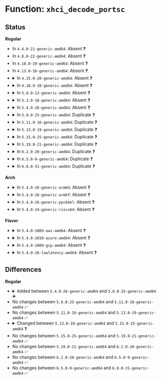 # Function: <code>xhci_decode_portsc</code>

## Status
<b>Regular</b>
<ul>
<li>
In <code>4.4.0-21-generic-amd64</code>: Absent ❓
</li>
<li>
In <code>4.8.0-22-generic-amd64</code>: Absent ❓
</li>
<li>
In <code>4.10.0-19-generic-amd64</code>: Absent ❓
</li>
<li>
In <code>4.13.0-16-generic-amd64</code>: Absent ❓
</li>
<li>
<details>
<summary>In <code>4.15.0-20-generic-amd64</code>: Absent ❓</summary>

```json
{
  "name": "xhci_decode_portsc",
  "collision_type": "Unique Static",
  "inline_type": "Full",
  "funcs": [
    {
      "addr": 18446744071586651599,
      "name": "xhci_decode_portsc",
      "external": false,
      "loc": "drivers/usb/host/xhci.h:2454",
      "file": "drivers/usb/host/xhci-trace.c",
      "inline": "declared, inlined",
      "caller_inline": [
        "drivers/usb/host/xhci-trace.c:trace_raw_output_xhci_log_portsc"
      ],
      "caller_func": []
    }
  ],
  "symbols": []
}
```
</details>
</li>
<li>
<details>
<summary>In <code>4.18.0-10-generic-amd64</code>: Absent ❓</summary>

```json
{
  "name": "xhci_decode_portsc",
  "collision_type": "Static Duplication",
  "inline_type": "Full",
  "funcs": [
    {
      "addr": 18446744071586914832,
      "name": "xhci_decode_portsc",
      "external": false,
      "loc": "drivers/usb/host/xhci.h:2466",
      "file": "drivers/usb/host/xhci-trace.c",
      "inline": "declared, inlined",
      "caller_inline": [
        "drivers/usb/host/xhci-trace.c:trace_raw_output_xhci_log_portsc"
      ],
      "caller_func": []
    },
    {
      "addr": 18446744071586930808,
      "name": "xhci_decode_portsc",
      "external": false,
      "loc": "drivers/usb/host/xhci.h:2466",
      "file": "drivers/usb/host/xhci-debugfs.c",
      "inline": "declared, inlined",
      "caller_inline": [
        "drivers/usb/host/xhci-debugfs.c:xhci_portsc_show"
      ],
      "caller_func": []
    }
  ],
  "symbols": []
}
```
</details>
</li>
<li>
<details>
<summary>In <code>5.0.0-13-generic-amd64</code>: Absent ❓</summary>

```json
{
  "name": "xhci_decode_portsc",
  "collision_type": "Static Duplication",
  "inline_type": "Full",
  "funcs": [
    {
      "addr": 18446744071587072080,
      "name": "xhci_decode_portsc",
      "external": false,
      "loc": "drivers/usb/host/xhci.h:2474",
      "file": "drivers/usb/host/xhci-trace.c",
      "inline": "declared, inlined",
      "caller_inline": [
        "drivers/usb/host/xhci-trace.c:trace_raw_output_xhci_log_portsc"
      ],
      "caller_func": []
    },
    {
      "addr": 18446744071587087976,
      "name": "xhci_decode_portsc",
      "external": false,
      "loc": "drivers/usb/host/xhci.h:2474",
      "file": "drivers/usb/host/xhci-debugfs.c",
      "inline": "declared, inlined",
      "caller_inline": [
        "drivers/usb/host/xhci-debugfs.c:xhci_portsc_show"
      ],
      "caller_func": []
    }
  ],
  "symbols": []
}
```
</details>
</li>
<li>
<details>
<summary>In <code>5.3.0-18-generic-amd64</code>: Absent ❓</summary>

```json
{
  "name": "xhci_decode_portsc",
  "collision_type": "Static Duplication",
  "inline_type": "Full",
  "funcs": [
    {
      "addr": 18446744071587335808,
      "name": "xhci_decode_portsc",
      "external": false,
      "loc": "drivers/usb/host/xhci.h:2536",
      "file": "drivers/usb/host/xhci-trace.c",
      "inline": "declared, inlined",
      "caller_inline": [
        "drivers/usb/host/xhci-trace.c:trace_raw_output_xhci_log_portsc"
      ],
      "caller_func": []
    },
    {
      "addr": 18446744071587350520,
      "name": "xhci_decode_portsc",
      "external": false,
      "loc": "drivers/usb/host/xhci.h:2536",
      "file": "drivers/usb/host/xhci-debugfs.c",
      "inline": "declared, inlined",
      "caller_inline": [
        "drivers/usb/host/xhci-debugfs.c:xhci_portsc_show"
      ],
      "caller_func": []
    }
  ],
  "symbols": []
}
```
</details>
</li>
<li>
<details>
<summary>In <code>5.4.0-26-generic-amd64</code>: Absent ❓</summary>

```json
{
  "name": "xhci_decode_portsc",
  "collision_type": "Static Duplication",
  "inline_type": "Full",
  "funcs": [
    {
      "addr": 18446744071587537168,
      "name": "xhci_decode_portsc",
      "external": false,
      "loc": "drivers/usb/host/xhci.h:2547",
      "file": "drivers/usb/host/xhci-trace.c",
      "inline": "declared, inlined",
      "caller_inline": [
        "drivers/usb/host/xhci-trace.c:trace_raw_output_xhci_log_portsc"
      ],
      "caller_func": []
    },
    {
      "addr": 18446744071587552184,
      "name": "xhci_decode_portsc",
      "external": false,
      "loc": "drivers/usb/host/xhci.h:2547",
      "file": "drivers/usb/host/xhci-debugfs.c",
      "inline": "declared, inlined",
      "caller_inline": [
        "drivers/usb/host/xhci-debugfs.c:xhci_portsc_show"
      ],
      "caller_func": []
    }
  ],
  "symbols": []
}
```
</details>
</li>
<li>
<details>
<summary>In <code>5.8.0-25-generic-amd64</code>: Duplicate ❓</summary>

```c
const char * xhci_decode_portsc(u32 portsc)
```

```json
{
  "name": "xhci_decode_portsc",
  "collision_type": "Static Duplication",
  "inline_type": "No",
  "funcs": [
    {
      "addr": 18446744071588399392,
      "name": "xhci_decode_portsc",
      "external": false,
      "loc": "drivers/usb/host/xhci.h:2550",
      "file": "drivers/usb/host/xhci-trace.c",
      "inline": "seen, unknown",
      "caller_inline": [],
      "caller_func": [
        "drivers/usb/host/xhci-trace.c:trace_raw_output_xhci_log_portsc"
      ]
    },
    {
      "addr": 18446744071588417648,
      "name": "xhci_decode_portsc",
      "external": false,
      "loc": "drivers/usb/host/xhci.h:2550",
      "file": "drivers/usb/host/xhci-debugfs.c",
      "inline": "seen, unknown",
      "caller_inline": [],
      "caller_func": [
        "drivers/usb/host/xhci-debugfs.c:xhci_portsc_show"
      ]
    }
  ],
  "symbols": [
    {
      "addr": 18446744071588399392,
      "name": "xhci_decode_portsc",
      "section": ".text",
      "bind": "STB_LOCAL",
      "size": 1029
    },
    {
      "addr": 18446744071588417648,
      "name": "xhci_decode_portsc",
      "section": ".text",
      "bind": "STB_LOCAL",
      "size": 1029
    }
  ]
}
```
</details>
</li>
<li>
<details>
<summary>In <code>5.11.0-16-generic-amd64</code>: Duplicate ❓</summary>

```c
const char * xhci_decode_portsc(u32 portsc)
```

```json
{
  "name": "xhci_decode_portsc",
  "collision_type": "Static Duplication",
  "inline_type": "No",
  "funcs": [
    {
      "addr": 18446744071588429712,
      "name": "xhci_decode_portsc",
      "external": false,
      "loc": "drivers/usb/host/xhci.h:2565",
      "file": "drivers/usb/host/xhci-trace.c",
      "inline": "seen, unknown",
      "caller_inline": [],
      "caller_func": [
        "drivers/usb/host/xhci-trace.c:trace_raw_output_xhci_log_portsc"
      ]
    },
    {
      "addr": 18446744071588447776,
      "name": "xhci_decode_portsc",
      "external": false,
      "loc": "drivers/usb/host/xhci.h:2565",
      "file": "drivers/usb/host/xhci-debugfs.c",
      "inline": "seen, unknown",
      "caller_inline": [],
      "caller_func": [
        "drivers/usb/host/xhci-debugfs.c:xhci_portsc_show"
      ]
    }
  ],
  "symbols": [
    {
      "addr": 18446744071588429712,
      "name": "xhci_decode_portsc",
      "section": ".text",
      "bind": "STB_LOCAL",
      "size": 1024
    },
    {
      "addr": 18446744071588447776,
      "name": "xhci_decode_portsc",
      "section": ".text",
      "bind": "STB_LOCAL",
      "size": 1024
    }
  ]
}
```
</details>
</li>
<li>
<details>
<summary>In <code>5.13.0-19-generic-amd64</code>: Duplicate ❓</summary>

```c
const char * xhci_decode_portsc(u32 portsc)
```

```json
{
  "name": "xhci_decode_portsc",
  "collision_type": "Static Duplication",
  "inline_type": "No",
  "funcs": [
    {
      "addr": 18446744071588312704,
      "name": "xhci_decode_portsc",
      "external": false,
      "loc": "drivers/usb/host/xhci.h:2571",
      "file": "drivers/usb/host/xhci-trace.c",
      "inline": "seen, unknown",
      "caller_inline": [],
      "caller_func": [
        "drivers/usb/host/xhci-trace.c:trace_raw_output_xhci_log_portsc"
      ]
    },
    {
      "addr": 18446744071588330672,
      "name": "xhci_decode_portsc",
      "external": false,
      "loc": "drivers/usb/host/xhci.h:2571",
      "file": "drivers/usb/host/xhci-debugfs.c",
      "inline": "seen, unknown",
      "caller_inline": [],
      "caller_func": [
        "drivers/usb/host/xhci-debugfs.c:xhci_portsc_show"
      ]
    }
  ],
  "symbols": [
    {
      "addr": 18446744071588312704,
      "name": "xhci_decode_portsc",
      "section": ".text",
      "bind": "STB_LOCAL",
      "size": 1021
    },
    {
      "addr": 18446744071588330672,
      "name": "xhci_decode_portsc",
      "section": ".text",
      "bind": "STB_LOCAL",
      "size": 1021
    }
  ]
}
```
</details>
</li>
<li>
<details>
<summary>In <code>5.15.0-25-generic-amd64</code>: Duplicate ❓</summary>

```c
const char * xhci_decode_portsc(char * str, u32 portsc)
```

```json
{
  "name": "xhci_decode_portsc",
  "collision_type": "Static Duplication",
  "inline_type": "No",
  "funcs": [
    {
      "addr": 18446744071588967184,
      "name": "xhci_decode_portsc",
      "external": false,
      "loc": "drivers/usb/host/xhci.h:2578",
      "file": "drivers/usb/host/xhci-trace.c",
      "inline": "seen, unknown",
      "caller_inline": [],
      "caller_func": [
        "drivers/usb/host/xhci-trace.c:trace_raw_output_xhci_log_portsc"
      ]
    },
    {
      "addr": 18446744071588985904,
      "name": "xhci_decode_portsc",
      "external": false,
      "loc": "drivers/usb/host/xhci.h:2578",
      "file": "drivers/usb/host/xhci-debugfs.c",
      "inline": "seen, unknown",
      "caller_inline": [],
      "caller_func": [
        "drivers/usb/host/xhci-debugfs.c:xhci_portsc_show"
      ]
    }
  ],
  "symbols": [
    {
      "addr": 18446744071588967184,
      "name": "xhci_decode_portsc",
      "section": ".text",
      "bind": "STB_LOCAL",
      "size": 952
    },
    {
      "addr": 18446744071588985904,
      "name": "xhci_decode_portsc",
      "section": ".text",
      "bind": "STB_LOCAL",
      "size": 952
    }
  ]
}
```
</details>
</li>
<li>
<details>
<summary>In <code>5.19.0-21-generic-amd64</code>: Duplicate ❓</summary>

```c
const char * xhci_decode_portsc(char * str, u32 portsc)
```

```json
{
  "name": "xhci_decode_portsc",
  "collision_type": "Static Duplication",
  "inline_type": "No",
  "funcs": [
    {
      "addr": 18446744071590403184,
      "name": "xhci_decode_portsc",
      "external": false,
      "loc": "drivers/usb/host/xhci.h:2607",
      "file": "drivers/usb/host/xhci-trace.c",
      "inline": "seen, unknown",
      "caller_inline": [],
      "caller_func": [
        "drivers/usb/host/xhci-trace.c:trace_raw_output_xhci_log_portsc"
      ]
    },
    {
      "addr": 18446744071590421104,
      "name": "xhci_decode_portsc",
      "external": false,
      "loc": "drivers/usb/host/xhci.h:2607",
      "file": "drivers/usb/host/xhci-debugfs.c",
      "inline": "seen, unknown",
      "caller_inline": [],
      "caller_func": [
        "drivers/usb/host/xhci-debugfs.c:xhci_portsc_show"
      ]
    }
  ],
  "symbols": [
    {
      "addr": 18446744071590403184,
      "name": "xhci_decode_portsc",
      "section": ".text",
      "bind": "STB_LOCAL",
      "size": 985
    },
    {
      "addr": 18446744071590421104,
      "name": "xhci_decode_portsc",
      "section": ".text",
      "bind": "STB_LOCAL",
      "size": 985
    }
  ]
}
```
</details>
</li>
<li>
<details>
<summary>In <code>6.2.0-20-generic-amd64</code>: Duplicate ❓</summary>

```c
const char * xhci_decode_portsc(char * str, u32 portsc)
```

```json
{
  "name": "xhci_decode_portsc",
  "collision_type": "Static Duplication",
  "inline_type": "No",
  "funcs": [
    {
      "addr": 18446744071592038512,
      "name": "xhci_decode_portsc",
      "external": false,
      "loc": "drivers/usb/host/xhci.h:2608",
      "file": "drivers/usb/host/xhci-trace.c",
      "inline": "seen, unknown",
      "caller_inline": [],
      "caller_func": [
        "drivers/usb/host/xhci-trace.c:trace_raw_output_xhci_log_portsc"
      ]
    },
    {
      "addr": 18446744071592059248,
      "name": "xhci_decode_portsc",
      "external": false,
      "loc": "drivers/usb/host/xhci.h:2608",
      "file": "drivers/usb/host/xhci-debugfs.c",
      "inline": "seen, unknown",
      "caller_inline": [],
      "caller_func": [
        "drivers/usb/host/xhci-debugfs.c:xhci_portsc_show"
      ]
    }
  ],
  "symbols": [
    {
      "addr": 18446744071592038512,
      "name": "xhci_decode_portsc",
      "section": ".text",
      "bind": "STB_LOCAL",
      "size": 985
    },
    {
      "addr": 18446744071592059248,
      "name": "xhci_decode_portsc",
      "section": ".text",
      "bind": "STB_LOCAL",
      "size": 985
    }
  ]
}
```
</details>
</li>
<li>
<details>
<summary>In <code>6.5.0-9-generic-amd64</code>: Duplicate ❓</summary>

```c
const char * xhci_decode_portsc(char * str, u32 portsc)
```

```json
{
  "name": "xhci_decode_portsc",
  "collision_type": "Static Duplication",
  "inline_type": "No",
  "funcs": [
    {
      "addr": 18446744071592458144,
      "name": "xhci_decode_portsc",
      "external": false,
      "loc": "drivers/usb/host/xhci.h:2618",
      "file": "drivers/usb/host/xhci-trace.c",
      "inline": "seen, unknown",
      "caller_inline": [],
      "caller_func": [
        "drivers/usb/host/xhci-trace.c:trace_raw_output_xhci_log_portsc"
      ]
    },
    {
      "addr": 18446744071592482096,
      "name": "xhci_decode_portsc",
      "external": false,
      "loc": "drivers/usb/host/xhci.h:2618",
      "file": "drivers/usb/host/xhci-debugfs.c",
      "inline": "seen, unknown",
      "caller_inline": [],
      "caller_func": [
        "drivers/usb/host/xhci-debugfs.c:xhci_portsc_show"
      ]
    }
  ],
  "symbols": [
    {
      "addr": 18446744071592458144,
      "name": "xhci_decode_portsc",
      "section": ".text",
      "bind": "STB_LOCAL",
      "size": 983
    },
    {
      "addr": 18446744071592482096,
      "name": "xhci_decode_portsc",
      "section": ".text",
      "bind": "STB_LOCAL",
      "size": 983
    }
  ]
}
```
</details>
</li>
<li>
<details>
<summary>In <code>6.8.0-31-generic-amd64</code>: Duplicate ❓</summary>

```c
const char * xhci_decode_portsc(char * str, u32 portsc)
```

```json
{
  "name": "xhci_decode_portsc",
  "collision_type": "Static Duplication",
  "inline_type": "No",
  "funcs": [
    {
      "addr": 18446744071593201936,
      "name": "xhci_decode_portsc",
      "external": false,
      "loc": "drivers/usb/host/xhci.h:2595",
      "file": "drivers/usb/host/xhci-trace.c",
      "inline": "seen, unknown",
      "caller_inline": [],
      "caller_func": [
        "drivers/usb/host/xhci-trace.c:trace_raw_output_xhci_log_portsc"
      ]
    },
    {
      "addr": 18446744071593227120,
      "name": "xhci_decode_portsc",
      "external": false,
      "loc": "drivers/usb/host/xhci.h:2595",
      "file": "drivers/usb/host/xhci-debugfs.c",
      "inline": "seen, unknown",
      "caller_inline": [],
      "caller_func": [
        "drivers/usb/host/xhci-debugfs.c:xhci_portsc_show"
      ]
    }
  ],
  "symbols": [
    {
      "addr": 18446744071593201936,
      "name": "xhci_decode_portsc",
      "section": ".text",
      "bind": "STB_LOCAL",
      "size": 983
    },
    {
      "addr": 18446744071593227120,
      "name": "xhci_decode_portsc",
      "section": ".text",
      "bind": "STB_LOCAL",
      "size": 983
    }
  ]
}
```
</details>
</li>
</ul>
<b>Arch</b>
<ul>
<li>
<details>
<summary>In <code>5.4.0-26-generic-arm64</code>: Absent ❓</summary>

```json
{
  "name": "xhci_decode_portsc",
  "collision_type": "Static Duplication",
  "inline_type": "Full",
  "funcs": [
    {
      "addr": 18446603336500676724,
      "name": "xhci_decode_portsc",
      "external": false,
      "loc": "drivers/usb/host/xhci.h:2547",
      "file": "drivers/usb/host/xhci-trace.c",
      "inline": "declared, inlined",
      "caller_inline": [
        "drivers/usb/host/xhci-trace.c:trace_raw_output_xhci_log_portsc"
      ],
      "caller_func": []
    },
    {
      "addr": 18446603336500704872,
      "name": "xhci_decode_portsc",
      "external": false,
      "loc": "drivers/usb/host/xhci.h:2547",
      "file": "drivers/usb/host/xhci-debugfs.c",
      "inline": "declared, inlined",
      "caller_inline": [
        "drivers/usb/host/xhci-debugfs.c:xhci_portsc_show"
      ],
      "caller_func": []
    }
  ],
  "symbols": []
}
```
</details>
</li>
<li>
<details>
<summary>In <code>5.4.0-26-generic-armhf</code>: Absent ❓</summary>

```json
{
  "name": "xhci_decode_portsc",
  "collision_type": "Static Duplication",
  "inline_type": "Full",
  "funcs": [
    {
      "addr": 3233136640,
      "name": "xhci_decode_portsc",
      "external": false,
      "loc": "drivers/usb/host/xhci.h:2547",
      "file": "drivers/usb/host/xhci-trace.c",
      "inline": "declared, inlined",
      "caller_inline": [
        "drivers/usb/host/xhci-trace.c:trace_raw_output_xhci_log_portsc"
      ],
      "caller_func": []
    },
    {
      "addr": 3233158152,
      "name": "xhci_decode_portsc",
      "external": false,
      "loc": "drivers/usb/host/xhci.h:2547",
      "file": "drivers/usb/host/xhci-debugfs.c",
      "inline": "declared, inlined",
      "caller_inline": [
        "drivers/usb/host/xhci-debugfs.c:xhci_portsc_show"
      ],
      "caller_func": []
    }
  ],
  "symbols": []
}
```
</details>
</li>
<li>
<details>
<summary>In <code>5.4.0-26-generic-ppc64el</code>: Absent ❓</summary>

```json
{
  "name": "xhci_decode_portsc",
  "collision_type": "Static Duplication",
  "inline_type": "Full",
  "funcs": [
    {
      "addr": 13835058055294108356,
      "name": "xhci_decode_portsc",
      "external": false,
      "loc": "drivers/usb/host/xhci.h:2547",
      "file": "drivers/usb/host/xhci-trace.c",
      "inline": "declared, inlined",
      "caller_inline": [
        "drivers/usb/host/xhci-trace.c:trace_raw_output_xhci_log_portsc"
      ],
      "caller_func": []
    },
    {
      "addr": 13835058055294137212,
      "name": "xhci_decode_portsc",
      "external": false,
      "loc": "drivers/usb/host/xhci.h:2547",
      "file": "drivers/usb/host/xhci-debugfs.c",
      "inline": "declared, inlined",
      "caller_inline": [
        "drivers/usb/host/xhci-debugfs.c:xhci_portsc_show"
      ],
      "caller_func": []
    }
  ],
  "symbols": []
}
```
</details>
</li>
<li>
<details>
<summary>In <code>5.4.0-24-generic-riscv64</code>: Absent ❓</summary>

```json
{
  "name": "xhci_decode_portsc",
  "collision_type": "Static Duplication",
  "inline_type": "Full",
  "funcs": [
    {
      "addr": 18446743936277537792,
      "name": "xhci_decode_portsc",
      "external": false,
      "loc": "drivers/usb/host/xhci.h:2547",
      "file": "drivers/usb/host/xhci-trace.c",
      "inline": "declared, inlined",
      "caller_inline": [
        "drivers/usb/host/xhci-trace.c:trace_raw_output_xhci_log_portsc"
      ],
      "caller_func": []
    },
    {
      "addr": 18446743936277552300,
      "name": "xhci_decode_portsc",
      "external": false,
      "loc": "drivers/usb/host/xhci.h:2547",
      "file": "drivers/usb/host/xhci-debugfs.c",
      "inline": "declared, inlined",
      "caller_inline": [
        "drivers/usb/host/xhci-debugfs.c:xhci_portsc_show"
      ],
      "caller_func": []
    }
  ],
  "symbols": []
}
```
</details>
</li>
</ul>
<b>Flavor</b>
<ul>
<li>
<details>
<summary>In <code>5.4.0-1009-aws-amd64</code>: Absent ❓</summary>

```json
{
  "name": "xhci_decode_portsc",
  "collision_type": "Static Duplication",
  "inline_type": "Full",
  "funcs": [
    {
      "addr": 18446744071587243200,
      "name": "xhci_decode_portsc",
      "external": false,
      "loc": "drivers/usb/host/xhci.h:2547",
      "file": "drivers/usb/host/xhci-trace.c",
      "inline": "declared, inlined",
      "caller_inline": [
        "drivers/usb/host/xhci-trace.c:trace_raw_output_xhci_log_portsc"
      ],
      "caller_func": []
    },
    {
      "addr": 18446744071587248520,
      "name": "xhci_decode_portsc",
      "external": false,
      "loc": "drivers/usb/host/xhci.h:2547",
      "file": "drivers/usb/host/xhci-debugfs.c",
      "inline": "declared, inlined",
      "caller_inline": [
        "drivers/usb/host/xhci-debugfs.c:xhci_portsc_show"
      ],
      "caller_func": []
    }
  ],
  "symbols": []
}
```
</details>
</li>
<li>
<details>
<summary>In <code>5.4.0-1010-azure-amd64</code>: Absent ❓</summary>

```json
{
  "name": "xhci_decode_portsc",
  "collision_type": "Static Duplication",
  "inline_type": "Full",
  "funcs": [
    {
      "addr": 18446744071587001952,
      "name": "xhci_decode_portsc",
      "external": false,
      "loc": "drivers/usb/host/xhci.h:2547",
      "file": "drivers/usb/host/xhci-trace.c",
      "inline": "declared, inlined",
      "caller_inline": [
        "drivers/usb/host/xhci-trace.c:trace_raw_output_xhci_log_portsc"
      ],
      "caller_func": []
    },
    {
      "addr": 18446744071587016968,
      "name": "xhci_decode_portsc",
      "external": false,
      "loc": "drivers/usb/host/xhci.h:2547",
      "file": "drivers/usb/host/xhci-debugfs.c",
      "inline": "declared, inlined",
      "caller_inline": [
        "drivers/usb/host/xhci-debugfs.c:xhci_portsc_show"
      ],
      "caller_func": []
    }
  ],
  "symbols": []
}
```
</details>
</li>
<li>
<details>
<summary>In <code>5.4.0-1009-gcp-amd64</code>: Absent ❓</summary>

```json
{
  "name": "xhci_decode_portsc",
  "collision_type": "Static Duplication",
  "inline_type": "Full",
  "funcs": [
    {
      "addr": 18446744071587491728,
      "name": "xhci_decode_portsc",
      "external": false,
      "loc": "drivers/usb/host/xhci.h:2547",
      "file": "drivers/usb/host/xhci-trace.c",
      "inline": "declared, inlined",
      "caller_inline": [
        "drivers/usb/host/xhci-trace.c:trace_raw_output_xhci_log_portsc"
      ],
      "caller_func": []
    },
    {
      "addr": 18446744071587506744,
      "name": "xhci_decode_portsc",
      "external": false,
      "loc": "drivers/usb/host/xhci.h:2547",
      "file": "drivers/usb/host/xhci-debugfs.c",
      "inline": "declared, inlined",
      "caller_inline": [
        "drivers/usb/host/xhci-debugfs.c:xhci_portsc_show"
      ],
      "caller_func": []
    }
  ],
  "symbols": []
}
```
</details>
</li>
<li>
<details>
<summary>In <code>5.4.0-26-lowlatency-amd64</code>: Absent ❓</summary>

```json
{
  "name": "xhci_decode_portsc",
  "collision_type": "Static Duplication",
  "inline_type": "Full",
  "funcs": [
    {
      "addr": 18446744071587599456,
      "name": "xhci_decode_portsc",
      "external": false,
      "loc": "drivers/usb/host/xhci.h:2547",
      "file": "drivers/usb/host/xhci-trace.c",
      "inline": "declared, inlined",
      "caller_inline": [
        "drivers/usb/host/xhci-trace.c:trace_raw_output_xhci_log_portsc"
      ],
      "caller_func": []
    },
    {
      "addr": 18446744071587614616,
      "name": "xhci_decode_portsc",
      "external": false,
      "loc": "drivers/usb/host/xhci.h:2547",
      "file": "drivers/usb/host/xhci-debugfs.c",
      "inline": "declared, inlined",
      "caller_inline": [
        "drivers/usb/host/xhci-debugfs.c:xhci_portsc_show"
      ],
      "caller_func": []
    }
  ],
  "symbols": []
}
```
</details>
</li>
</ul>

## Differences
<b>Regular</b>
<ul>
<li>
<details>
<summary>Added between <code>5.4.0-26-generic-amd64</code> and <code>5.8.0-25-generic-amd64</code> ➕</summary>

```c
const char * xhci_decode_portsc(u32 portsc)
```
</details>
</li>
<li>
No changes between <code>5.8.0-25-generic-amd64</code> and <code>5.11.0-16-generic-amd64</code> ✅
</li>
<li>
No changes between <code>5.11.0-16-generic-amd64</code> and <code>5.13.0-19-generic-amd64</code> ✅
</li>
<li>
<details>
<summary>Changed between <code>5.13.0-19-generic-amd64</code> and <code>5.15.0-25-generic-amd64</code> ❓</summary>
<ul>
<li>
<b>Param added. </b>
<code>char * str</code>
</li>
<li>
<b>Param reordered. </b>
<code>portsc</code> ➡️ <code>str, portsc</code>
</li>
</ul>
</details>
</li>
<li>
No changes between <code>5.15.0-25-generic-amd64</code> and <code>5.19.0-21-generic-amd64</code> ✅
</li>
<li>
No changes between <code>5.19.0-21-generic-amd64</code> and <code>6.2.0-20-generic-amd64</code> ✅
</li>
<li>
No changes between <code>6.2.0-20-generic-amd64</code> and <code>6.5.0-9-generic-amd64</code> ✅
</li>
<li>
No changes between <code>6.5.0-9-generic-amd64</code> and <code>6.8.0-31-generic-amd64</code> ✅
</li>
</ul>

